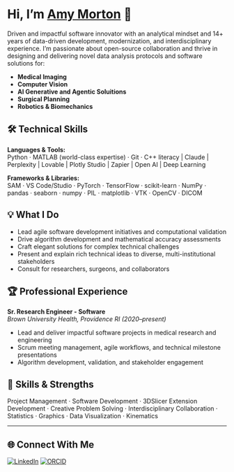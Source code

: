 # Hi, I’m [Amy Morton](https://amymmorton.squarespace.com/s/AmyMorton-DataScienceConceptDeveloper.pdf) 👋

Driven and impactful software innovator with an analytical mindset and 14+ years of data-driven development, modernization, and interdisciplinary experience. I’m passionate about open-source collaboration and thrive in designing and delivering novel data analysis protocols and software solutions for:

- **Medical Imaging**
- **Computer Vision**
- **AI Generative and Agentic Soluitions**
- **Surgical Planning**
- **Robotics & Biomechanics**

## 🛠️ Technical Skills

**Languages & Tools:**  
Python · MATLAB (world-class expertise) · Git · C++ literacy | Claude | Perplexity | Lovable | Plotly Studio | Zapier | Open AI | Deep Learning

**Frameworks & Libraries:**  
SAM · VS Code/Studio · PyTorch · TensorFlow · scikit-learn · NumPy · pandas · seaborn · numpy ·  PIL · matplotlib · VTK · OpenCV · DICOM 

## 💡 What I Do

- Lead agile software development initiatives and computational validation
- Drive algorithm development and mathematical accuracy assessments
- Craft elegant solutions for complex technical challenges
- Present and explain rich technical ideas to diverse, multi-institutional stakeholders
- Consult for researchers, surgeons, and collaborators

## 🏆 Professional Experience

**Sr. Research Engineer - Software**  
_Brown University Health, Providence RI (2020–present)_  
- Lead and deliver impactful software projects in medical research and engineering  
- Scrum meeting management, agile workflows, and technical milestone presentations  
- Algorithm development, validation, and stakeholder engagement

## 🌟 Skills & Strengths

Project Management · Software Development · 3DSlicer Extension Development · Creative Problem Solving · Interdisciplinary Collaboration · Statistics · Graphics · Data Visualization · Kinematics

---

## 🌐 Connect With Me

[![LinkedIn](https://img.shields.io/badge/LinkedIn-Amy%20Morton-0077B5?logo=linkedin&logoColor=white&style=flat-square)](https://www.linkedin.com/in/amy-morton-35374340/)
[![ORCID](https://img.shields.io/badge/ORCID-0000--0003--4513--1699-A6CE39?logo=orcid&logoColor=white&style=flat-square)](https://orcid.org/0000-0003-4513-1699)

<!-- Add your featured projects or fun facts here! -->
